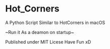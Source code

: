 # Hot_Corners
A Python Script Similar to HotCorners in macOS

~Run it As a deamon on startup~

Published under MIT Licese
Have Fun xD
